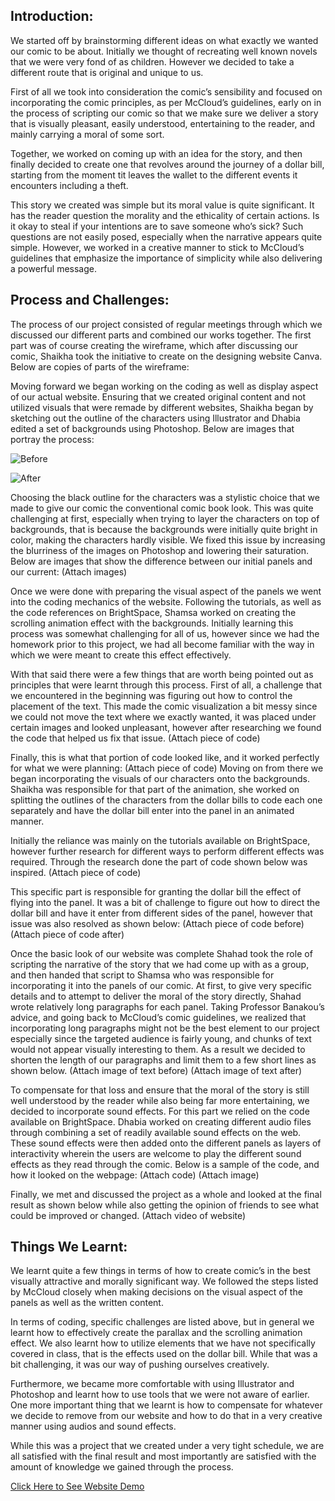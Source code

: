 ## Introduction:

We started off by brainstorming different ideas on what exactly we wanted our comic to be about. Initially we thought of recreating well known novels that we were very fond of as children. However we decided to take a different route that is original and unique to us.

First of all we took into consideration the comic’s sensibility and focused on incorporating the comic principles, as per McCloud’s guidelines, early on in the process of scripting our comic so that we make sure we deliver a story that is visually pleasant, easily understood, entertaining to the reader, and mainly carrying a moral of some sort. 

Together, we worked on coming up with an idea for the story, and then finally decided to create one that revolves around the journey of a dollar bill, starting from the moment tit leaves the wallet to the different events it encounters including a theft. 

This story we created was simple but its moral value is quite significant. It has the reader question the morality and the ethicality of certain actions. Is it okay to steal if your intentions are to save someone who’s sick? Such questions are not easily posed, especially when the narrative appears quite simple. However, we worked in a creative manner to stick to McCloud’s guidelines that emphasize the importance of simplicity while also delivering a powerful message. 

## Process and Challenges:

The process of our project consisted of regular meetings through which we discussed our different parts and combined our works together. The first part was of course creating the wireframe, which after discussing our comic, Shaikha took the initiative to create on the designing website Canva. 
Below are copies of parts of the wireframe: 


Moving forward we began working on the coding as well as display aspect of our actual website. Ensuring that we created original content and not utilized visuals that were remade by different websites, Shaikha began by sketching out the outline of the characters using Illustrator and Dhabia edited a set of backgrounds using Photoshop. Below are images that portray the process:

![Before](https://github.com/shamsasaeed/shamsasaeed.github.io/blob/main/before.jpg)

![After](https://github.com/shamsasaeed/shamsasaeed.github.io/blob/main/after.jpg)

Choosing the black outline for the characters was a stylistic choice that we made to give our comic the conventional comic book look. This was quite challenging at first, especially when trying to layer the characters on top of backgrounds, that is because the backgrounds were initially quite bright in color, making the characters hardly visible. We fixed this issue by increasing the blurriness of the images on Photoshop and lowering their saturation. Below are images that show the difference between our initial panels and our current: 
(Attach images)

Once we were done with preparing the visual aspect of the panels we went into the coding mechanics of the website. Following the tutorials, as well as the code references on BrightSpace, Shamsa worked on creating the scrolling animation effect with the backgrounds. Initially learning this process was somewhat challenging for all of us, however since we had the homework prior to this project, we had all become familiar with the way in which we were meant to create this effect effectively. 

With that said there were a few things that are worth being pointed out as principles that were learnt through this process. First of all, a challenge that we encountered in the beginning was figuring out how to control the placement of the text. This made the comic visualization a bit messy since we could not move the text where we exactly wanted, it was placed under certain images and looked unpleasant, however after researching we found the code that helped us fix that issue. 
(Attach piece of code)

Finally, this is what that portion of code looked like, and it worked perfectly for what we were planning:
(Attach piece of code) Moving on from there we began incorporating the visuals of our characters onto the backgrounds. Shaikha was responsible for that part of the animation, she worked on splitting the outlines of the characters from the dollar bills to code each one separately and have the dollar bill enter into the panel in an animated manner.
	
Initially the reliance was mainly on the tutorials available on BrightSpace, however further research for different ways to perform different effects was required. Through the research done the part of code shown below was inspired. (Attach piece of code)

This specific part is responsible for granting the dollar bill the effect of flying into the panel. It was a bit of challenge to figure out how to direct the dollar bill and have it enter from different sides of the panel, however that issue was also resolved as shown below:
(Attach piece of code before)
(Attach piece of code after)

Once the basic look of our website was complete Shahad took the role of scripting the narrative of the story that we had come up with as a group, and then handed that script to Shamsa who was responsible for incorporating it into the panels of our comic. At first, to give very specific details and to attempt to deliver the moral of the story directly, Shahad wrote relatively long paragraphs for each panel. Taking Professor Banakou’s advice, and going back to McCloud’s comic guidelines, we realized that incorporating long paragraphs might not be the best element to our project especially since the targeted audience is fairly young, and chunks of text would not appear visually interesting to them. As a result we decided to shorten the length of our paragraphs and limit them to a few short lines as shown below. 
(Attach image of text before)
(Attach image of text after)

To compensate for that loss and ensure that the moral of the story is still well understood by the reader while also being far more entertaining, we decided to incorporate sound effects. For this part we relied on the code available on BrightSpace. Dhabia worked on creating different audio files through combining a set of readily available sound effects on the web. These sound effects were then added onto the different panels as layers of interactivity wherein the users are welcome to play the different sound effects as they read through the comic. 
Below is a sample of the code, and how it looked on the webpage:
(Attach code)
(Attach image)

Finally, we met and discussed the project as a whole and looked at the final result as shown below while also getting the opinion of friends to see what could be improved or changed. 
(Attach video of website)
  
## Things We Learnt:

We learnt quite a few things in terms of how to create comic’s in the best visually attractive and morally significant way. We followed the steps listed by McCloud closely when making decisions on the visual aspect of the panels as well as the written content. 

In terms of coding, specific challenges are listed above, but in general we learnt how to effectively create the parallax and the scrolling animation effect. We also learnt how to utilize elements that we have not specifically covered in class, that is the effects used on the dollar bill. While that was a bit challenging, it was our way of pushing ourselves creatively. 

Furthermore, we became more comfortable with using Illustrator and Photoshop and learnt how to use tools that we were not aware of earlier. One more important thing that we learnt is how to compensate for whatever we decide to remove from our website and how to do that in a very creative manner using audios and sound effects. 

While this was a project that we created under a very tight schedule, we are all satisfied with the final result and most importantly are satisfied with the amount of knowledge we gained through the process. 

[Click Here to See Website Demo](https://youtu.be/qPMlmEmbLDo)

